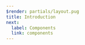 ```yaml
---
$render: partials/layout.pug
title: Introduction
next:
  label: Components
  link: components
---
```


